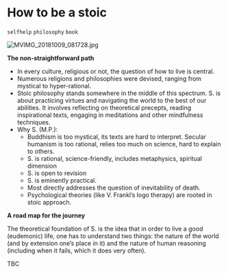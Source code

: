 # How to be a stoic

`selfhelp` `philosophy` `book`

![MVIMG_20181009_081728.jpg](image/MVIMG_20181009_081728.jpg)

**The non-straightforward path**

- In every culture, religious or not, the question of how to live is central.
- Numerous religions and philosophies were devised, ranging from mystical to hyper-rational.
- Stoic philosophy stands somewhere in the middle of this spectrum. S. is about practicing virtues and navigating the world to the best of our abilities. It involves reflecting on theoretical precepts, reading inspirational texts, engaging in meditations and other mindfulness techniques.
- Why S. (M.P.):
    - Buddhism is too mystical, its texts are hard to interpret. Secular humanism is too rational, relies too much on science, hard to explain to others.
    - S. is rational, science-friendly, includes metaphysics, spiritual dimension
    - S. is open to revision
    - S. is eminently practical.
    - Most directly addresses the question of inevitability of death.
    - Psychological theories (like V. Frankl’s logo therapy) are rooted in stoic approach.

**A road map for the journey**

The theoretical foundation of S. is the idea that in order to live a good (eudemonic) life, one has to understand two things: the nature of the world (and by extension one’s place in it) and the nature of human reasoning (including when it fails, which it does very often).

TBC